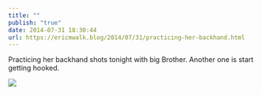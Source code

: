 ```yaml
---
title: ""
publish: "true"
date: 2014-07-31 18:30:44
url: https://ericmwalk.blog/2014/07/31/practicing-her-backhand.html
---
```


Practicing her backhand shots tonight with big Brother. Another one is start getting hooked.

![](https://ericmwalk.blog/uploads/2022/70aada31fc.jpg)